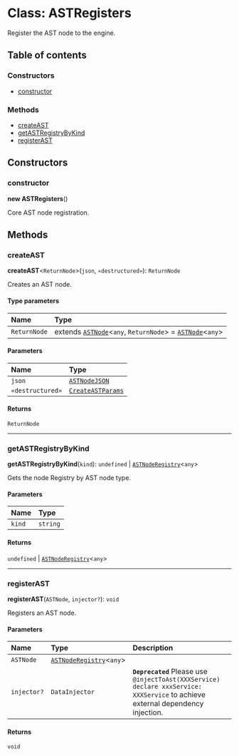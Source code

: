 # Class: ASTRegisters

Register the AST node to the engine.

## Table of contents

### Constructors

* [constructor](/auto-docs/variable-plugin/classes/ASTRegisters.md#constructor)

### Methods

* [createAST](/auto-docs/variable-plugin/classes/ASTRegisters.md#createast)
* [getASTRegistryByKind](/auto-docs/variable-plugin/classes/ASTRegisters.md#getastregistrybykind)
* [registerAST](/auto-docs/variable-plugin/classes/ASTRegisters.md#registerast)

## Constructors

### constructor

**new ASTRegisters**()

Core AST node registration.

## Methods

### createAST

**createAST**<`ReturnNode`>(`json`, `«destructured»`): `ReturnNode`

Creates an AST node.

#### Type parameters

| Name | Type |
| :------ | :------ |
| `ReturnNode` | extends [`ASTNode`](/auto-docs/variable-plugin/classes/ASTNode.md)<`any`, `ReturnNode`> = [`ASTNode`](/auto-docs/variable-plugin/classes/ASTNode.md)<`any`> |

#### Parameters

| Name | Type |
| :------ | :------ |
| `json` | [`ASTNodeJSON`](/auto-docs/variable-plugin/interfaces/ASTNodeJSON.md) |
| `«destructured»` | [`CreateASTParams`](/auto-docs/variable-plugin/interfaces/CreateASTParams.md) |

#### Returns

`ReturnNode`

***

### getASTRegistryByKind

**getASTRegistryByKind**(`kind`): `undefined` | [`ASTNodeRegistry`](/auto-docs/variable-plugin/interfaces/ASTNodeRegistry.md)<`any`>

Gets the node Registry by AST node type.

#### Parameters

| Name | Type |
| :------ | :------ |
| `kind` | `string` |

#### Returns

`undefined` | [`ASTNodeRegistry`](/auto-docs/variable-plugin/interfaces/ASTNodeRegistry.md)<`any`>

***

### registerAST

**registerAST**(`ASTNode`, `injector?`): `void`

Registers an AST node.

#### Parameters

| Name | Type | Description |
| :------ | :------ | :------ |
| `ASTNode` | [`ASTNodeRegistry`](/auto-docs/variable-plugin/interfaces/ASTNodeRegistry.md)<`any`> |  |
| `injector?` | `DataInjector` | **`Deprecated`** Please use `@injectToAst(XXXService) declare xxxService: XXXService` to achieve external dependency injection. |

#### Returns

`void`

